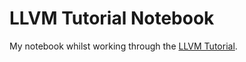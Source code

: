 # LLVM Tutorial Notebook

My notebook whilst working through the [LLVM Tutorial](http://llvm.org/docs/tutorial/).
